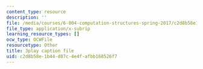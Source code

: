 ```yaml
---
content_type: resource
description: ''
file: /media/courses/6-004-computation-structures-spring-2017/c2d8b58e1b44d87c4e4fafbb168526f7_oi1Jb-dGsWU.srt
file_type: application/x-subrip
learning_resource_types: []
ocw_type: OCWFile
resourcetype: Other
title: 3play caption file
uid: c2d8b58e-1b44-d87c-4e4f-afbb168526f7
---
```


